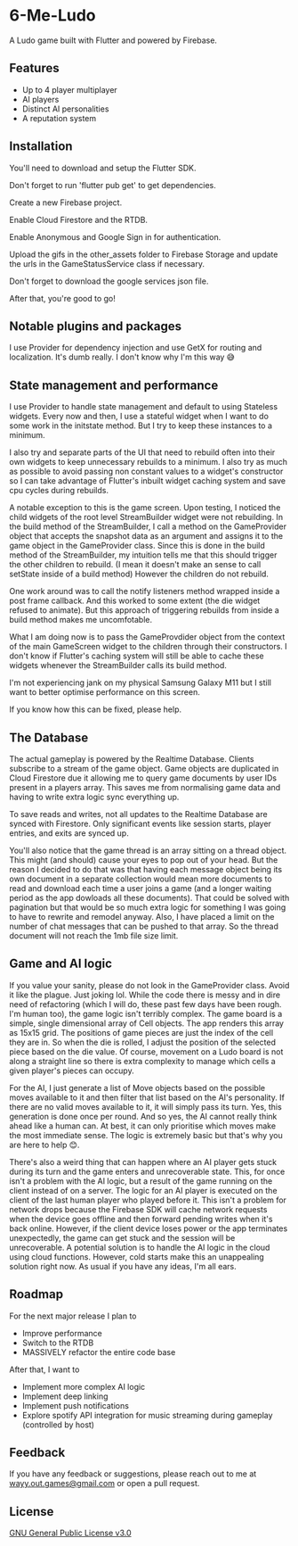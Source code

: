# 6-Me-Ludo

A Ludo game built with Flutter and powered by Firebase.

## Features

- Up to 4 player multiplayer
- AI players
- Distinct AI personalities
- A reputation system

## Installation

You'll need to download and setup the Flutter SDK.

Don't forget to run 'flutter pub get' to get dependencies.

Create a new Firebase project.

Enable Cloud Firestore and the RTDB.

Enable Anonymous and Google Sign in for authentication.

Upload the gifs in the other_assets folder to Firebase Storage and update the urls in the GameStatusService class if necessary.

Don't forget to download the google services json file.

After that, you're good to go!

## Notable plugins and packages

I use Provider for dependency injection and use GetX for routing and localization. It's dumb really. I don't know why I'm this way 😅

## State management and performance

I use Provider to handle state management and default to using Stateless widgets. Every now and then, I use a stateful widget when I want to do some work in the initstate method. But I try to keep these instances to a minimum.

I also try and separate parts of the UI that need to rebuild often into their own widgets to keep unnecessary rebuilds to a minimum. I also try as much as possible to avoid passing non constant values to a widget's constructor so I can take advantage of Flutter's inbuilt widget caching system and save cpu cycles during rebuilds.

A notable exception to this is the game screen. Upon testing, I noticed the child widgets of the root level StreamBuilder widget were not rebuilding. In the build method of the StreamBuilder, I call a method on the GameProvider object that accepts the snapshot data as an argument and assigns it to the game object in the GameProvider class. Since this is done in the build method of the StreamBuilder, my intuition tells me that this should trigger the other children to rebuild. (I mean it doesn't make an sense to call setState inside of a build method) However the children do not rebuild.

One work around was to call the notify listeners method wrapped inside a post frame callback. And this worked to some extent (the die widget refused to animate). But this approach of triggering rebuilds from inside a build method makes me uncomfotable.

What I am doing now is to pass the GameProvdider object from the context of the main GameScreen widget to the children through their constructors. I don't know if Flutter's caching system will still be able to cache these widgets whenever the StreamBuilder calls its build method.

I'm not experiencing jank on my physical Samsung Galaxy M11 but I still want to better optimise performance on this screen.

If you know how this can be fixed, please help.

## The Database

The actual gameplay is powered by the Realtime Database. Clients subscribe to a stream of the game object. Game objects are duplicated in Cloud Firestore due it allowing me to query game documents by user IDs present in a players array. This saves me from normalising game data and having to write extra logic sync everything up.

To save reads and writes, not all updates to the Realtime Database are synced with Firestore. Only significant events like session starts, player entries, and exits are synced up.

You'll also notice that the game thread is an array sitting on a thread object. This might (and should) cause your eyes to pop out of your head. But the reason I decided to do that was that having each message object being its own document in a separate collection would mean more documents to read and download each time a user joins a game (and a longer waiting period as the app dowloads all these documents). That could be solved with pagination but that would be so much extra logic for something I was going to have to rewrite and remodel anyway. Also, I have placed a limit on the number of chat messages that can be pushed to that array. So the thread document will not reach the 1mb file size limit.

## Game and AI logic

If you value your sanity, please do not look in the GameProvider class. Avoid it like the plague. Just joking lol. While the code there is messy and in dire need of refactoring (which I will do, these past few days have been rough. I'm human too), the game logic isn't terribly complex. The game board is a simple, single dimensional array of Cell objects. The app renders this array as 15x15 grid. The positions of game pieces are just the index of the cell they are in. So when the die is rolled, I adjust the position of the selected piece based on the die value. Of course, movement on a Ludo board is not along a straight line so there is extra complexity to manage which cells a given player's pieces can occupy.

For the AI, I just generate a list of Move objects based on the possible moves available to it and then filter that list based on the AI's personality. If there are no valid moves available to it, it will simply pass its turn. Yes, this generation is done once per round. And so yes, the AI cannot really think ahead like a human can. At best, it can only prioritise which moves make the most immediate sense. The logic is extremely basic but that's why you are here to help 😊.

There's also a weird thing that can happen where an AI player gets stuck during its turn and the game enters and unrecoverable state. This, for once isn't a problem with the AI logic, but a result of the game running on the client instead of on a server. The logic for an AI player is executed on the client of the last human player who played before it. This isn't a problem for network drops because the Firebase SDK will cache network requests when the device goes offline and then forward pending writes when it's back online. However, if the client device loses power or the app terminates unexpectedly, the game can get stuck and the session will be unrecoverable. A potential solution is to handle the AI logic in the cloud using cloud functions. However, cold starts make this an unappealing solution right now. As usual if you have any ideas, I'm all ears.

## Roadmap

For the next major release I plan to

- Improve performance
- Switch to the RTDB
- MASSIVELY refactor the entire code base

After that, I want to

- Implement more complex AI logic
- Implement deep linking
- Implement push notifications
- Explore spotify API integration for music streaming during gameplay (controlled by host)

## Feedback

If you have any feedback or suggestions, please reach out to me at wayy.out.games@gmail.com or open a pull request.

## License

[GNU General Public License v3.0](https://choosealicense.com/licenses/mit/)
